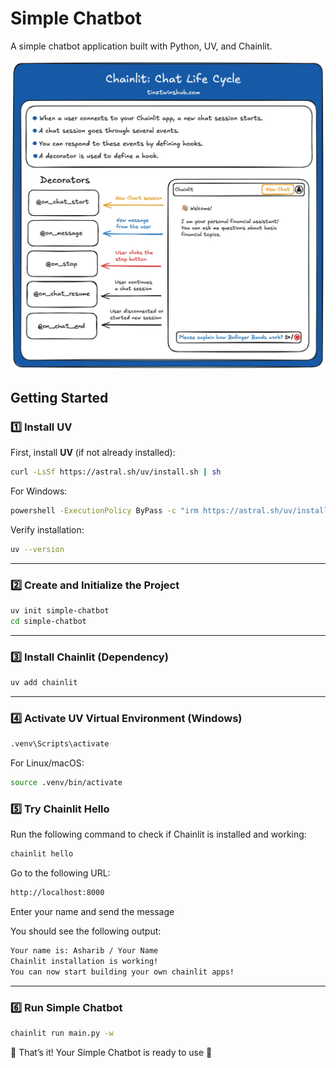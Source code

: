 # Simple Chatbot

A simple chatbot application built with Python, UV, and Chainlit.

![Chainlit Life Cycle](./chainlit_life_cycle.webp)

## Getting Started

### 1️⃣ Install UV

First, install **UV** (if not already installed):

```sh
curl -LsSf https://astral.sh/uv/install.sh | sh
```

For Windows:

```sh
powershell -ExecutionPolicy ByPass -c "irm https://astral.sh/uv/install.ps1 | iex"
```

Verify installation:

```sh
uv --version
```

---

### 2️⃣ Create and Initialize the Project

```sh
uv init simple-chatbot
cd simple-chatbot
```

---

### 3️⃣ Install Chainlit (Dependency)

```sh
uv add chainlit
```

---

### 4️⃣ Activate UV Virtual Environment (Windows)

```sh
.venv\Scripts\activate
```

For Linux/macOS:

```sh
source .venv/bin/activate
```

### 5️⃣ Try Chainlit Hello

Run the following command to check if Chainlit is installed and working:

```sh
chainlit hello
```

Go to the following URL:

```sh
http://localhost:8000
```

Enter your name and send the message

You should see the following output:

```sh
Your name is: Asharib / Your Name
Chainlit installation is working!
You can now start building your own chainlit apps!
```

---

### 6️⃣ Run Simple Chatbot

```sh
chainlit run main.py -w
```

🎉 That’s it! Your Simple Chatbot is ready to use 🚀
